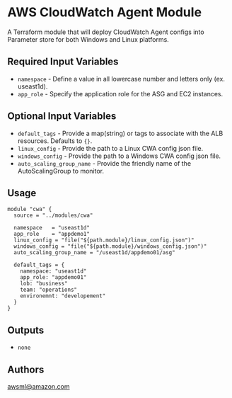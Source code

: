 AWS CloudWatch Agent Module
===========

A Terraform module that will deploy CloudWatch Agent configs into Parameter store for both Windows and Linux platforms.

Required Input Variables
----------------------

- `namespace` - Define a value in all lowercase number and letters only (ex. useast1d).
- `app_role` - Specify the application role for the ASG and EC2 instances.

Optional Input Variables
----------------------

- `default_tags` - Provide a map(string) or tags to associate with the ALB resources. Defaults to `{}`.
- `linux_config` - Provide the path to a Linux CWA config json file.
- `windows_config` - Provide the path to a Windows CWA config json file.
- `auto_scaling_group_name` - Provide the friendly name of the AutoScalingGroup to monitor.

Usage
-----

```hcl
module "cwa" {
  source = "../modules/cwa"

  namespace   = "useast1d"
  app_role    = "appdemo1"
  linux_config = "file("${path.module}/linux_config.json")"
  windows_config = "file("${path.module}/windows_config.json")"
  auto_scaling_group_name = "/useast1d/appdemo01/asg"

  default_tags = {
    namespace: "useast1d"
    app_role: "appdemo01"
    lob: "business"
    team: "operations"
    environemnt: "developement"
  }
}
```

Outputs
----------------------

- `none`

Authors
----------------------

awsml@amazon.com
